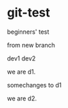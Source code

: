 # git-test
beginners' test

from new branch

dev1
dev2

we are d1.

somechanges to d1




we are d2.
